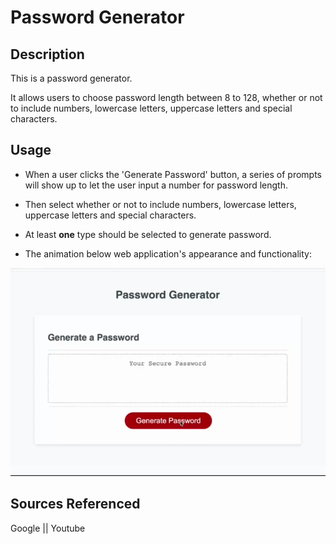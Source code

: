 # Password Generator

## Description

This is a password generator.


It allows users to choose password length between 8 to 128, whether or not to include numbers, lowercase letters, uppercase letters and special characters. 


## Usage

* When a user clicks the 'Generate Password' button, a series of prompts will show up to let the user input a number for password length. 
* Then select whether or not to include numbers, lowercase letters, uppercase letters and special characters.
* At least **one** type should be selected to generate password.

* The animation below web application's appearance and functionality:

![demovideo](./assets/demovideo.gif)



## Sources Referenced
Google || Youtube 

